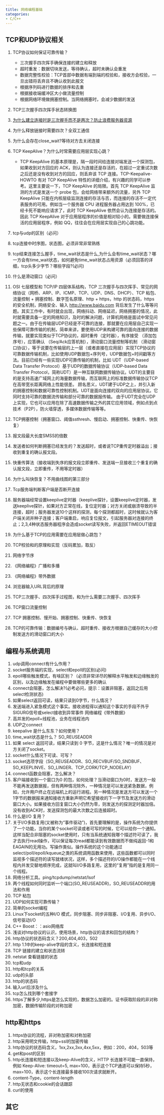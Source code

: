 ```yaml
---
title: 网络编程基础
categories: 
- C/C++
---
```



## TCP和UDP协议相关
1. TCP协议如何保证可靠传输？
	- 三次握手四次挥手确保连接的建立和释放
	- 超时重发：数据切块发送，等待确认，超时未确认会重发
	- 数据完整性校验：TCP首部中数据有端到端的校验和，接收方会校验，一旦出错将丢弃且不确认收到此报文
	- 根据序列码进行数据的排序和去重
	- 根据接收端缓冲区大小做流量控制
	- 根据网络环境做拥塞控制。当网络拥塞时，会减少数据的发送
2. TCP三次握手四次挥手状态转换图
3. [为什么建立连接时是三次握手而不是两次？防止浪费服务器资源](https://blog.csdn.net/xifeijian/article/details/12777187)
4. 为什么释放链接时需要四次？全双工通信
5. 为什么会存在close_wait?等待对方去关闭连接
5. TCP KeepAlive？为什么时常需要应用层实现心跳？
	- TCP KeepAlive 的基本原理是，隔一段时间给连接对端发送一个探测包，如果收到对方回应的 ACK，则认为连接还是存活的，在超过一定重试次数之后还是没有收到对方的回应，则丢弃该 TCP 连接。TCP-Keepalive-HOWTO 有对 TCP KeepAlive 特性的详细介绍，有兴趣的同学可以参考。这里主要说一下，TCP KeepAlive 的局限。首先 TCP KeepAlive 监测的方式是发送一个 probe 包，会给网络带来额外的流量，另外 TCP KeepAlive 只能在内核层级监测连接的存活与否，而连接的存活不一定代表服务的可用。例如当一个服务器 CPU 进程服务器占用达到 100%，已经卡死不能响应请求了，此时 TCP KeepAlive 依然会认为连接是存活的。因此 TCP KeepAlive 对于应用层程序的价值是相对较小的。需要做连接保活的应用层程序，例如 QQ，往往会在应用层实现自己的心跳功能。

1. tcp与udp的区别（必问）
2. tcp连接中时序图，状态图，必须非常非常熟练
3. tcp结束连接怎么握手，time_wait状态是什么,为什么会有time_wait状态？哪一方会有time_wait状态，如何避免time_wait状态占用资源（必须回答的详细，tcp头多少字节？哪些字段?(必问)
4. 什么是滑动窗口（必问）
5. OSI 七层模型和 TCP/IP 四层体系结构，TCP 三次握手与四次挥手、常见的网络协议（网桥、ARP、IP、ICMP、TCP、UDP、DNS、DHCP）、TCP 粘包、流量控制 + 拥塞控制、数字签名原理、http + https，http 的状态码，https 的安全机制，网络安全、输入 http://www.baidu.com 背后发生了什么等等问题。其实工作中，有时就会出现，网络抖动、网络延迟，网络拥塞的情况，此时就需要具备一定的网络知识，及时的解决问题，计算机网络是面试中常见问题之一。由于在传输层UDP已经是不可靠的连接，那就要在应用层自己实现一些保障可靠传输的机制，简单来讲，要使用UDP来构建可靠的面向连接的数据传输，就要实现类似于TCP协议的，超时重传（定时器），有序接受 （添加包序号），应答确认 （Seq/Ack应答机制），滑动窗口流量控制等机制 （滑动窗口协议），等于说要在传输层的上一层（或者直接在应用层）实现TCP协议的可靠数据传输机制，比如使用UDP数据包+序列号，UDP数据包+时间戳等方法。目前已经有一些实现UDP可靠传输的机制，比如
UDT（UDP-based Data Transfer Protocol）基于UDP的数据传输协议（UDP-based Data Transfer Protocol，简称UDT）是一种互联网数据传输协议。UDT的主要目的是支持高速广域网上的海量数据传输，而互联网上的标准数据传输协议TCP在高带宽长距离网络上性能很差。 顾名思义，UDT建于UDP之上，并引入新的拥塞控制和数据可靠性控制机制。UDT是面向连接的双向的应用层协议。它同时支持可靠的数据流传输和部分可靠的数据报传输。 由于UDT完全在UDP上实现，它也可以应用在除了高速数据传输之外的其它应用领域，例如点到点技术（P2P），防火墙穿透，多媒体数据传输等等。
6. TCP拥塞控制（拥塞窗口、阈值ssthresh、慢启动、拥塞控制、快重传、快恢复）
7. 报文段最大长度SMSS的倍数
3. 发送者如何判断拥塞已经发生的？发送超时，或者说TCP重传定时器溢出；接收到重复的确认报文段。
4. 快重传算法（接收端到失序的报文段立即重传、发送端一旦接收三个重复的确认报文段，立即重传，不用等定时器）
5. 为什么叫快恢复？不用曲线图的第三部分
6. Tcp服务端判断客户端是否断开连接
7. 服务器端经常设置keeplive定时器（keeplive探针，设置keeplive定时器，发送keeplive探针，如果对方正常在线，复位定时器；对方关闭或崩溃导致的半连接，超时；服务器发送10个这样的探测，每个探测都超时，这时候就认为客户端关闭并种子连接；客户端重启，响应复位报文，引起服务器对连接的终止；2,3,4种状态服务器程序会造成socket读写失败，并返回ETIMEOUT错误
8. 为什么基于TCP的应用需要在应用层做心跳包？
9. TCP校验和的原理和实现（反码累加，取反）
10. 网络字节序
12.	《网络编程》广播和多播
13.	《网络编程》带外数据
14.	浏览器输入URL背后的原理
3.	TCP三次握手、四次挥手过程图，和为什么需要三次握手、四次挥手
4.	TCP窗口流量控制
5.	TCP 拥塞控制、慢开始、拥塞控制、快重传、快恢复
6.	TCP的可靠传输：数据编号与确认、超时重传、接收方根据自己缓存的大小控制发送方的滑动窗口的大小


## 编程与系统调用
1. udp调用connect有什么作用？
2. socket服务端的实现，select和epoll的区别(必问)
3. epoll哪些触发模式，有啥区别？（必须非常详尽的解释水平触发和边缘触发的区别，以及边缘触发在编程中要做哪些更多的确认
4. connect会阻塞，怎么解决?(必考必问，提示：设置非阻塞，返回之后用select检测状态)
5. 如果select返回可读，结果只读到0字节，什么情况？
6. 发送端进入紧急模式这个事实。接收进程得以通知这个事实的手段不外乎SIGURG信号或select接收到异常事件 网络编程《带外数据》
7. 高并发的epoll+线程池，业务在线程池内
8. UDP之connect
9. keepalive 是什么东东？如何使用？
10. time_wait状态是什么？ SO_REUSEADDR
18.	如果 select 返回可读，结果只读到 0 字节，这是什么情况？唯一的情况是对方关闭了socket。
19.	socket什么情况下可读、可写？
20.	socket选项字段（SO_REUSEADDR、SO_RECVBUF/SO_SNDBUF、SO_KEEPLINVE、SO_LINGER、TCP_CORK/TCP_NODELAY）
21.	connect函数会阻塞，怎么解决？
22.	客户端接收到一个窗口为0 的包，如何处理？当滑动窗口为0时，发送方一般不能再发送数据报，但有两种情况除外，一种情况是可以发送紧急数据，例如，允许用户终止在远端机上的运行进程。另一种情况是发送方可以发送一个1字节的数据报来通知接收方重新声明它希望接收的下一字节及发送方的滑动窗口大小。如果接收方回复窗口大小仍然为零，则发送方的探测定时器加倍。没有收到ACK时，发送探测包的最大次数之后连接超时。
23.	什么是I/O 复用？
24.	关于I/O多路复用(又被称为“事件驱动”)，首先要理解的是，操作系统为你提供了一个功能，当你的某个socket可读或者可写的时候，它可以给你一个通知。这样当配合非阻塞的socket使用时，只有当系统通知我哪个描述符可读了，我才去执行read操作，可以保证每次read都能读到有效数据而不做纯返回-1和EAGAIN的无用功。写操作类似。操作系统的这个功能通过select/poll/epoll/kqueue之类的系统调用函数来使用，这些函数都可以同时监视多个描述符的读写就绪状况，这样，多个描述符的I/O操作都能在一个线程内并发交替地顺序完成，这就叫I/O多路复用，这里的“复用”指的是复用同一个线程。
25.	网络分析工具。ping/tcpdump/netstat/lsof
26.	两个线程如何同时监听一个端口(SO_REUSEADDR)，SO_REUSEADDR的用法和作用
52.	TCP 粘包	
53.	UDP如何实现可靠传输？
8.	简单的socket编程
9.	Linux下socket的五种I/O 模式，同步阻塞、同步非阻塞、I/O复用、异步I/O、信号驱动I/O
10.	C++ Boost：：asio网络库
11. 浅谈对http协议的认识，使用场景，http协议的请求和回包的结构？
2. http协议的状态码含义？200,404,403，502
3. http 1.1中的keep-alive字段的含义，长连接和短连接
4. TCP 链接的建立和状态流转
7. netstat 查看链接的状态
8. tcp和udp
9. http和tcp的关系
10. udp的头部
11. http的状态码
12. 输入url后涉及什么
13. tcp怎么找到哪个套接字
14. https了解多少,https是怎么实现的，数据怎么加密的。证书获取阶段的非对称加密，数据传输阶段的对称加密


## http和https
1. https协议的流程，非对称加密和对称加密
2. http采用明文传输，http+ssl的加密传输
3. http协议的状态码含义，1xx,2xx,3xx,4xx,5xx，例如：200，404，503等
4. get和post的区别
5. http长连接和短连接以及keep-Alive的含义，HTTP 长连接不可能一直保持，例如 Keep-Alive: timeout=5, max=100，表示这个TCP通道可以保持5秒，max=100，表示这个长连接最多接收100次请求就断开。
6. content-Type，content-length
7. http无状态和cookie的会话跟踪
8. curl的使用

## 其它

